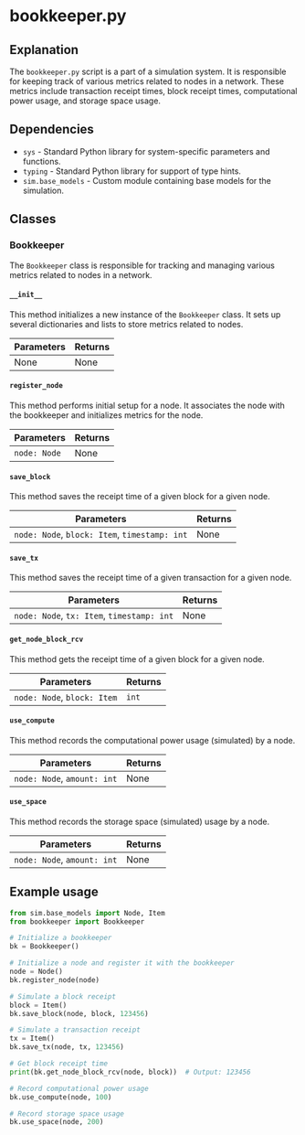 # bookkeeper.py

## Explanation
The `bookkeeper.py` script is a part of a simulation system. It is responsible for keeping track of various metrics related to nodes in a network. These metrics include transaction receipt times, block receipt times, computational power usage, and storage space usage.

## Dependencies
- `sys` - Standard Python library for system-specific parameters and functions.
- `typing` - Standard Python library for support of type hints.
- `sim.base_models` - Custom module containing base models for the simulation.

## Classes

### Bookkeeper
The `Bookkeeper` class is responsible for tracking and managing various metrics related to nodes in a network.

#### `__init__`
This method initializes a new instance of the `Bookkeeper` class. It sets up several dictionaries and lists to store metrics related to nodes.

| Parameters | Returns |
| --- | --- |
| None | None |

#### `register_node`
This method performs initial setup for a node. It associates the node with the bookkeeper and initializes metrics for the node.

| Parameters | Returns |
| --- | --- |
| `node: Node` | None |

#### `save_block`
This method saves the receipt time of a given block for a given node.

| Parameters | Returns |
| --- | --- |
| `node: Node`, `block: Item`, `timestamp: int` | None |

#### `save_tx`
This method saves the receipt time of a given transaction for a given node.

| Parameters | Returns |
| --- | --- |
| `node: Node`, `tx: Item`, `timestamp: int` | None |

#### `get_node_block_rcv`
This method gets the receipt time of a given block for a given node.

| Parameters | Returns |
| --- | --- |
| `node: Node`, `block: Item` | `int` |

#### `use_compute`
This method records the computational power usage (simulated) by a node.

| Parameters | Returns |
| --- | --- |
| `node: Node`, `amount: int` | None |

#### `use_space`
This method records the storage space (simulated) usage by a node.

| Parameters | Returns |
| --- | --- |
| `node: Node`, `amount: int` | None |

## Example usage
```python
from sim.base_models import Node, Item
from bookkeeper import Bookkeeper

# Initialize a bookkeeper
bk = Bookkeeper()

# Initialize a node and register it with the bookkeeper
node = Node()
bk.register_node(node)

# Simulate a block receipt
block = Item()
bk.save_block(node, block, 123456)

# Simulate a transaction receipt
tx = Item()
bk.save_tx(node, tx, 123456)

# Get block receipt time
print(bk.get_node_block_rcv(node, block))  # Output: 123456

# Record computational power usage
bk.use_compute(node, 100)

# Record storage space usage
bk.use_space(node, 200)
```